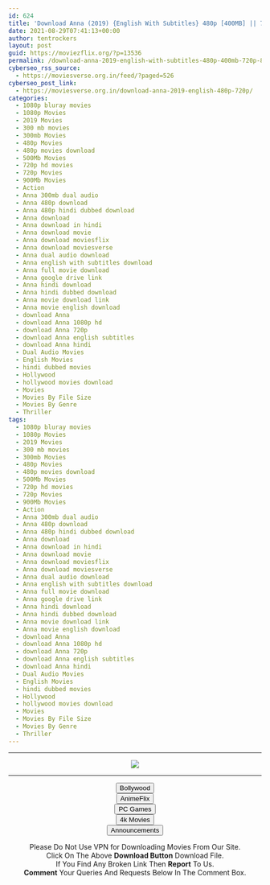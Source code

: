 ```yaml
---
id: 624
title: 'Download Anna (2019) {English With Subtitles} 480p [400MB] || 720p [800MB]'
date: 2021-08-29T07:41:13+00:00
author: tentrockers
layout: post
guid: https://moviezflix.org/?p=13536
permalink: /download-anna-2019-english-with-subtitles-480p-400mb-720p-800mb/
cyberseo_rss_source:
  - https://moviesverse.org.in/feed/?paged=526
cyberseo_post_link:
  - https://moviesverse.org.in/download-anna-2019-english-480p-720p/
categories:
  - 1080p bluray movies
  - 1080p Movies
  - 2019 Movies
  - 300 mb movies
  - 300mb Movies
  - 480p Movies
  - 480p movies download
  - 500Mb Movies
  - 720p hd movies
  - 720p Movies
  - 900Mb Movies
  - Action
  - Anna 300mb dual audio
  - Anna 480p download
  - Anna 480p hindi dubbed download
  - Anna download
  - Anna download in hindi
  - Anna download movie
  - Anna download moviesflix
  - Anna download moviesverse
  - Anna dual audio download
  - Anna english with subtitles download
  - Anna full movie download
  - Anna google drive link
  - Anna hindi download
  - Anna hindi dubbed download
  - Anna movie download link
  - Anna movie english download
  - download Anna
  - download Anna 1080p hd
  - download Anna 720p
  - download Anna english subtitles
  - download Anna hindi
  - Dual Audio Movies
  - English Movies
  - hindi dubbed movies
  - Hollywood
  - hollywood movies download
  - Movies
  - Movies By File Size
  - Movies By Genre
  - Thriller
tags:
  - 1080p bluray movies
  - 1080p Movies
  - 2019 Movies
  - 300 mb movies
  - 300mb Movies
  - 480p Movies
  - 480p movies download
  - 500Mb Movies
  - 720p hd movies
  - 720p Movies
  - 900Mb Movies
  - Action
  - Anna 300mb dual audio
  - Anna 480p download
  - Anna 480p hindi dubbed download
  - Anna download
  - Anna download in hindi
  - Anna download movie
  - Anna download moviesflix
  - Anna download moviesverse
  - Anna dual audio download
  - Anna english with subtitles download
  - Anna full movie download
  - Anna google drive link
  - Anna hindi download
  - Anna hindi dubbed download
  - Anna movie download link
  - Anna movie english download
  - download Anna
  - download Anna 1080p hd
  - download Anna 720p
  - download Anna english subtitles
  - download Anna hindi
  - Dual Audio Movies
  - English Movies
  - hindi dubbed movies
  - Hollywood
  - hollywood movies download
  - Movies
  - Movies By File Size
  - Movies By Genre
  - Thriller
---
```

<center>
  </p> 
  
  <hr />
  
  <p>
    <a href="http://gdrivepro.xyz/join.php" data-wpel-link="external" target="_blank" rel="nofollow external noopener noreferrer"><img src="https://i.imgur.com/FhMdWdW.png" /></a>
  </p>
  
  <hr />
  
  <p>
    <a href="https://dogemovies.xyz" target="_blank" data-wpel-link="external" rel="nofollow external noopener noreferrer"><button class="button button5">Bollywood</button></a><br /> <a href="https://animeflix.in" target="_blank" data-wpel-link="external" rel="nofollow external noopener noreferrer"><button class="button button5">AnimeFlix</button></a><br /> <a href="https://gamesflix.net/" target="_blank" data-wpel-link="external" rel="nofollow external noopener noreferrer"><button class="button button5">PC Games</button></a><br /> <a href="https://uhdmovies.in" target="_blank" data-wpel-link="external" rel="nofollow external noopener noreferrer"><button class="button button5">4k Movies</button></a><br /> <a href="https://moviesverse.org.in/announcements/" target="_blank" data-wpel-link="internal" rel="noopener"><button class="button button5">Announcements</button></a>
  </p>
  
  <div class="alert alert-danger">
    Please Do Not Use VPN for Downloading Movies From Our Site.
  </div>
  
  <div class="alert alert-success">
    Click On The Above <strong>Download Button</strong> Download File.
  </div>
  
  <div class="alert alert-warning">
    If You Find Any Broken Link Then <strong>Report</strong> To Us.
  </div>
  
  <div class="alert alert-info">
    <strong>Comment</strong> Your Queries And Requests Below In The Comment Box.
  </div>
  
  <p>
    </center>
  </p>